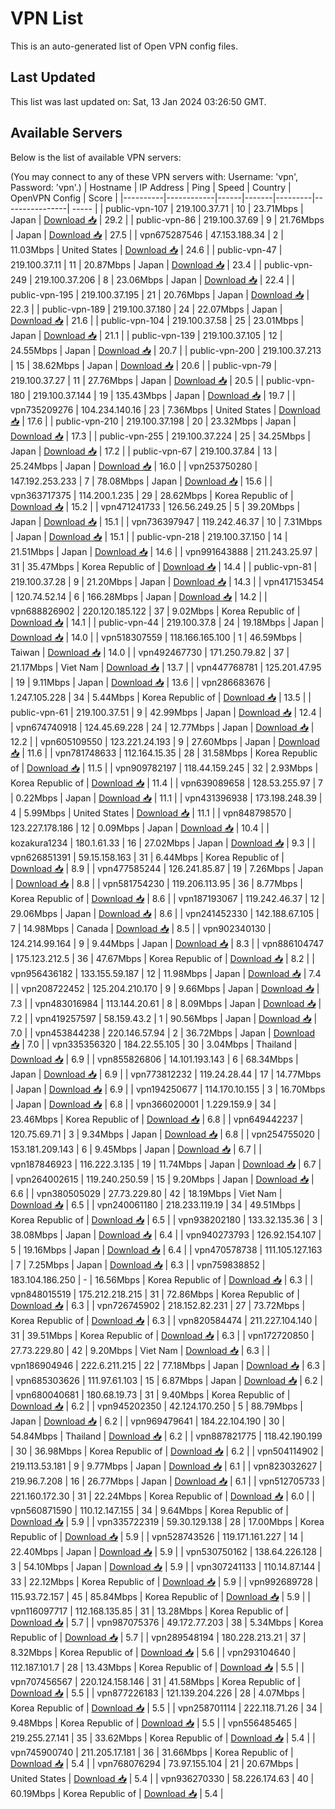 # VPN List

This is an auto-generated list of Open VPN config files.

## Last Updated

This list was last updated on: Sat, 13 Jan 2024 03:26:50 GMT.

## Available Servers

Below is the list of available VPN servers:

(You may connect to any of these VPN servers with: Username: 'vpn', Password: 'vpn'.)
| Hostname | IP Address | Ping | Speed | Country | OpenVPN Config | Score |
|----------|------------|------|-------|---------|----------------| ----- |
| public-vpn-107 | 219.100.37.71 | 10 | 23.71Mbps | Japan | [Download 📥](./configs/server_0_JP.ovpn) | 29.2 |
| public-vpn-86 | 219.100.37.69 | 9 | 21.76Mbps | Japan | [Download 📥](./configs/server_1_JP.ovpn) | 27.5 |
| vpn675287546 | 47.153.188.34 | 2 | 11.03Mbps | United States | [Download 📥](./configs/server_2_US.ovpn) | 24.6 |
| public-vpn-47 | 219.100.37.11 | 11 | 20.87Mbps | Japan | [Download 📥](./configs/server_3_JP.ovpn) | 23.4 |
| public-vpn-249 | 219.100.37.206 | 8 | 23.06Mbps | Japan | [Download 📥](./configs/server_4_JP.ovpn) | 22.4 |
| public-vpn-195 | 219.100.37.195 | 21 | 20.76Mbps | Japan | [Download 📥](./configs/server_5_JP.ovpn) | 22.3 |
| public-vpn-189 | 219.100.37.180 | 24 | 22.07Mbps | Japan | [Download 📥](./configs/server_6_JP.ovpn) | 21.6 |
| public-vpn-104 | 219.100.37.58 | 25 | 23.01Mbps | Japan | [Download 📥](./configs/server_7_JP.ovpn) | 21.1 |
| public-vpn-139 | 219.100.37.105 | 12 | 24.55Mbps | Japan | [Download 📥](./configs/server_8_JP.ovpn) | 20.7 |
| public-vpn-200 | 219.100.37.213 | 15 | 38.62Mbps | Japan | [Download 📥](./configs/server_9_JP.ovpn) | 20.6 |
| public-vpn-79 | 219.100.37.27 | 11 | 27.76Mbps | Japan | [Download 📥](./configs/server_10_JP.ovpn) | 20.5 |
| public-vpn-180 | 219.100.37.144 | 19 | 135.43Mbps | Japan | [Download 📥](./configs/server_11_JP.ovpn) | 19.7 |
| vpn735209276 | 104.234.140.16 | 23 | 7.36Mbps | United States | [Download 📥](./configs/server_12_US.ovpn) | 17.6 |
| public-vpn-210 | 219.100.37.198 | 20 | 23.32Mbps | Japan | [Download 📥](./configs/server_13_JP.ovpn) | 17.3 |
| public-vpn-255 | 219.100.37.224 | 25 | 34.25Mbps | Japan | [Download 📥](./configs/server_14_JP.ovpn) | 17.2 |
| public-vpn-67 | 219.100.37.84 | 13 | 25.24Mbps | Japan | [Download 📥](./configs/server_15_JP.ovpn) | 16.0 |
| vpn253750280 | 147.192.253.233 | 7 | 78.08Mbps | Japan | [Download 📥](./configs/server_16_JP.ovpn) | 15.6 |
| vpn363717375 | 114.200.1.235 | 29 | 28.62Mbps | Korea Republic of | [Download 📥](./configs/server_17_KR.ovpn) | 15.2 |
| vpn471241733 | 126.56.249.25 | 5 | 39.20Mbps | Japan | [Download 📥](./configs/server_18_JP.ovpn) | 15.1 |
| vpn736397947 | 119.242.46.37 | 10 | 7.31Mbps | Japan | [Download 📥](./configs/server_19_JP.ovpn) | 15.1 |
| public-vpn-218 | 219.100.37.150 | 14 | 21.51Mbps | Japan | [Download 📥](./configs/server_20_JP.ovpn) | 14.6 |
| vpn991643888 | 211.243.25.97 | 31 | 35.47Mbps | Korea Republic of | [Download 📥](./configs/server_21_KR.ovpn) | 14.4 |
| public-vpn-81 | 219.100.37.28 | 9 | 21.20Mbps | Japan | [Download 📥](./configs/server_22_JP.ovpn) | 14.3 |
| vpn417153454 | 120.74.52.14 | 6 | 166.28Mbps | Japan | [Download 📥](./configs/server_23_JP.ovpn) | 14.2 |
| vpn688826902 | 220.120.185.122 | 37 | 9.02Mbps | Korea Republic of | [Download 📥](./configs/server_24_KR.ovpn) | 14.1 |
| public-vpn-44 | 219.100.37.8 | 24 | 19.18Mbps | Japan | [Download 📥](./configs/server_25_JP.ovpn) | 14.0 |
| vpn518307559 | 118.166.165.100 | 1 | 46.59Mbps | Taiwan | [Download 📥](./configs/server_26_TW.ovpn) | 14.0 |
| vpn492467730 | 171.250.79.82 | 37 | 21.17Mbps | Viet Nam | [Download 📥](./configs/server_27_VN.ovpn) | 13.7 |
| vpn447768781 | 125.201.47.95 | 19 | 9.11Mbps | Japan | [Download 📥](./configs/server_28_JP.ovpn) | 13.6 |
| vpn286683676 | 1.247.105.228 | 34 | 5.44Mbps | Korea Republic of | [Download 📥](./configs/server_29_KR.ovpn) | 13.5 |
| public-vpn-61 | 219.100.37.51 | 9 | 42.99Mbps | Japan | [Download 📥](./configs/server_30_JP.ovpn) | 12.4 |
| vpn674740918 | 124.45.69.228 | 24 | 12.77Mbps | Japan | [Download 📥](./configs/server_31_JP.ovpn) | 12.2 |
| vpn605109550 | 123.221.24.193 | 9 | 27.60Mbps | Japan | [Download 📥](./configs/server_32_JP.ovpn) | 11.6 |
| vpn781748633 | 112.164.15.35 | 28 | 31.58Mbps | Korea Republic of | [Download 📥](./configs/server_33_KR.ovpn) | 11.5 |
| vpn909782197 | 118.44.159.245 | 32 | 2.93Mbps | Korea Republic of | [Download 📥](./configs/server_34_KR.ovpn) | 11.4 |
| vpn639089658 | 128.53.255.97 | 7 | 0.22Mbps | Japan | [Download 📥](./configs/server_35_JP.ovpn) | 11.1 |
| vpn431396938 | 173.198.248.39 | 4 | 5.99Mbps | United States | [Download 📥](./configs/server_36_US.ovpn) | 11.1 |
| vpn848798570 | 123.227.178.186 | 12 | 0.09Mbps | Japan | [Download 📥](./configs/server_37_JP.ovpn) | 10.4 |
| kozakura1234 | 180.1.61.33 | 16 | 27.02Mbps | Japan | [Download 📥](./configs/server_38_JP.ovpn) | 9.3 |
| vpn626851391 | 59.15.158.163 | 31 | 6.44Mbps | Korea Republic of | [Download 📥](./configs/server_39_KR.ovpn) | 8.9 |
| vpn477585244 | 126.241.85.87 | 19 | 7.26Mbps | Japan | [Download 📥](./configs/server_40_JP.ovpn) | 8.8 |
| vpn581754230 | 119.206.113.95 | 36 | 8.77Mbps | Korea Republic of | [Download 📥](./configs/server_41_KR.ovpn) | 8.6 |
| vpn187193067 | 119.242.46.37 | 12 | 29.06Mbps | Japan | [Download 📥](./configs/server_42_JP.ovpn) | 8.6 |
| vpn241452330 | 142.188.67.105 | 7 | 14.98Mbps | Canada | [Download 📥](./configs/server_43_CA.ovpn) | 8.5 |
| vpn902340130 | 124.214.99.164 | 9 | 9.44Mbps | Japan | [Download 📥](./configs/server_44_JP.ovpn) | 8.3 |
| vpn886104747 | 175.123.212.5 | 36 | 47.67Mbps | Korea Republic of | [Download 📥](./configs/server_45_KR.ovpn) | 8.2 |
| vpn956436182 | 133.155.59.187 | 12 | 11.98Mbps | Japan | [Download 📥](./configs/server_46_JP.ovpn) | 7.4 |
| vpn208722452 | 125.204.210.170 | 9 | 9.66Mbps | Japan | [Download 📥](./configs/server_47_JP.ovpn) | 7.3 |
| vpn483016984 | 113.144.20.61 | 8 | 8.09Mbps | Japan | [Download 📥](./configs/server_48_JP.ovpn) | 7.2 |
| vpn419257597 | 58.159.43.2 | 1 | 90.56Mbps | Japan | [Download 📥](./configs/server_49_JP.ovpn) | 7.0 |
| vpn453844238 | 220.146.57.94 | 2 | 36.72Mbps | Japan | [Download 📥](./configs/server_50_JP.ovpn) | 7.0 |
| vpn335356320 | 184.22.55.105 | 30 | 3.04Mbps | Thailand | [Download 📥](./configs/server_51_TH.ovpn) | 6.9 |
| vpn855826806 | 14.101.193.143 | 6 | 68.34Mbps | Japan | [Download 📥](./configs/server_52_JP.ovpn) | 6.9 |
| vpn773812232 | 119.24.28.44 | 17 | 14.77Mbps | Japan | [Download 📥](./configs/server_53_JP.ovpn) | 6.9 |
| vpn194250677 | 114.170.10.155 | 3 | 16.70Mbps | Japan | [Download 📥](./configs/server_54_JP.ovpn) | 6.8 |
| vpn366020001 | 1.229.159.9 | 34 | 23.46Mbps | Korea Republic of | [Download 📥](./configs/server_55_KR.ovpn) | 6.8 |
| vpn649442237 | 120.75.69.71 | 3 | 9.34Mbps | Japan | [Download 📥](./configs/server_56_JP.ovpn) | 6.8 |
| vpn254755020 | 153.181.209.143 | 6 | 9.45Mbps | Japan | [Download 📥](./configs/server_57_JP.ovpn) | 6.7 |
| vpn187846923 | 116.222.3.135 | 19 | 11.74Mbps | Japan | [Download 📥](./configs/server_58_JP.ovpn) | 6.7 |
| vpn264002615 | 119.240.250.59 | 15 | 9.20Mbps | Japan | [Download 📥](./configs/server_59_JP.ovpn) | 6.6 |
| vpn380505029 | 27.73.229.80 | 42 | 18.19Mbps | Viet Nam | [Download 📥](./configs/server_60_VN.ovpn) | 6.5 |
| vpn240061180 | 218.233.119.19 | 34 | 49.51Mbps | Korea Republic of | [Download 📥](./configs/server_61_KR.ovpn) | 6.5 |
| vpn938202180 | 133.32.135.36 | 3 | 38.08Mbps | Japan | [Download 📥](./configs/server_62_JP.ovpn) | 6.4 |
| vpn940273793 | 126.92.154.107 | 5 | 19.16Mbps | Japan | [Download 📥](./configs/server_63_JP.ovpn) | 6.4 |
| vpn470578738 | 111.105.127.163 | 7 | 7.25Mbps | Japan | [Download 📥](./configs/server_64_JP.ovpn) | 6.3 |
| vpn759838852 | 183.104.186.250 | - | 16.56Mbps | Korea Republic of | [Download 📥](./configs/server_65_KR.ovpn) | 6.3 |
| vpn848015519 | 175.212.218.215 | 31 | 72.86Mbps | Korea Republic of | [Download 📥](./configs/server_66_KR.ovpn) | 6.3 |
| vpn726745902 | 218.152.82.231 | 27 | 73.72Mbps | Korea Republic of | [Download 📥](./configs/server_67_KR.ovpn) | 6.3 |
| vpn820584474 | 211.227.104.140 | 31 | 39.51Mbps | Korea Republic of | [Download 📥](./configs/server_68_KR.ovpn) | 6.3 |
| vpn172720850 | 27.73.229.80 | 42 | 9.20Mbps | Viet Nam | [Download 📥](./configs/server_69_VN.ovpn) | 6.3 |
| vpn186904946 | 222.6.211.215 | 22 | 77.18Mbps | Japan | [Download 📥](./configs/server_70_JP.ovpn) | 6.3 |
| vpn685303626 | 111.97.61.103 | 15 | 6.87Mbps | Japan | [Download 📥](./configs/server_71_JP.ovpn) | 6.2 |
| vpn680040681 | 180.68.19.73 | 31 | 9.40Mbps | Korea Republic of | [Download 📥](./configs/server_72_KR.ovpn) | 6.2 |
| vpn945202350 | 42.124.170.250 | 5 | 88.79Mbps | Japan | [Download 📥](./configs/server_73_JP.ovpn) | 6.2 |
| vpn969479641 | 184.22.104.190 | 30 | 54.84Mbps | Thailand | [Download 📥](./configs/server_74_TH.ovpn) | 6.2 |
| vpn887821775 | 118.42.190.199 | 30 | 36.98Mbps | Korea Republic of | [Download 📥](./configs/server_75_KR.ovpn) | 6.2 |
| vpn504114902 | 219.113.53.181 | 9 | 9.77Mbps | Japan | [Download 📥](./configs/server_76_JP.ovpn) | 6.1 |
| vpn823032627 | 219.96.7.208 | 16 | 26.77Mbps | Japan | [Download 📥](./configs/server_77_JP.ovpn) | 6.1 |
| vpn512705733 | 221.160.172.30 | 31 | 22.24Mbps | Korea Republic of | [Download 📥](./configs/server_78_KR.ovpn) | 6.0 |
| vpn560871590 | 110.12.147.155 | 34 | 9.64Mbps | Korea Republic of | [Download 📥](./configs/server_79_KR.ovpn) | 5.9 |
| vpn335722319 | 59.30.129.138 | 28 | 17.00Mbps | Korea Republic of | [Download 📥](./configs/server_80_KR.ovpn) | 5.9 |
| vpn528743526 | 119.171.161.227 | 14 | 22.40Mbps | Japan | [Download 📥](./configs/server_81_JP.ovpn) | 5.9 |
| vpn530750162 | 138.64.226.128 | 3 | 54.10Mbps | Japan | [Download 📥](./configs/server_82_JP.ovpn) | 5.9 |
| vpn307241133 | 110.14.87.144 | 33 | 22.12Mbps | Korea Republic of | [Download 📥](./configs/server_83_KR.ovpn) | 5.9 |
| vpn992689728 | 115.93.72.157 | 45 | 85.84Mbps | Korea Republic of | [Download 📥](./configs/server_84_KR.ovpn) | 5.9 |
| vpn116097717 | 112.168.135.85 | 31 | 13.28Mbps | Korea Republic of | [Download 📥](./configs/server_85_KR.ovpn) | 5.7 |
| vpn987075376 | 49.172.77.203 | 38 | 5.34Mbps | Korea Republic of | [Download 📥](./configs/server_86_KR.ovpn) | 5.7 |
| vpn289548194 | 180.228.213.21 | 37 | 8.32Mbps | Korea Republic of | [Download 📥](./configs/server_87_KR.ovpn) | 5.6 |
| vpn293104640 | 112.187.101.7 | 28 | 13.43Mbps | Korea Republic of | [Download 📥](./configs/server_88_KR.ovpn) | 5.5 |
| vpn707456567 | 220.124.158.146 | 31 | 41.58Mbps | Korea Republic of | [Download 📥](./configs/server_89_KR.ovpn) | 5.5 |
| vpn877226183 | 121.139.204.226 | 28 | 4.07Mbps | Korea Republic of | [Download 📥](./configs/server_90_KR.ovpn) | 5.5 |
| vpn258701114 | 222.118.71.26 | 34 | 9.48Mbps | Korea Republic of | [Download 📥](./configs/server_91_KR.ovpn) | 5.5 |
| vpn556485465 | 219.255.27.141 | 35 | 33.62Mbps | Korea Republic of | [Download 📥](./configs/server_92_KR.ovpn) | 5.4 |
| vpn745900740 | 211.205.17.181 | 36 | 31.66Mbps | Korea Republic of | [Download 📥](./configs/server_93_KR.ovpn) | 5.4 |
| vpn768076294 | 73.97.155.104 | 21 | 20.67Mbps | United States | [Download 📥](./configs/server_94_US.ovpn) | 5.4 |
| vpn936270330 | 58.226.174.63 | 40 | 60.19Mbps | Korea Republic of | [Download 📥](./configs/server_95_KR.ovpn) | 5.4 |
